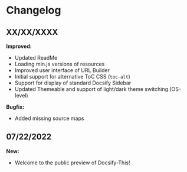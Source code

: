 # Changelog

## XX/XX/XXXX

**Improved:**  
* Updated ReadMe
* Loading min.js versions of resources
* Improved user interface of URL Builder
* Initial support for alternative ToC CSS (`toc-alt`)
* Support for display of standard Docsify Sidebar
* Updated Themeable and support of light/dark theme switching (OS-level)

**Bugfix:**  
* Added missing source maps

## 07/22/2022

**New:**  
* Welcome to the public preview of Docsify-This!
